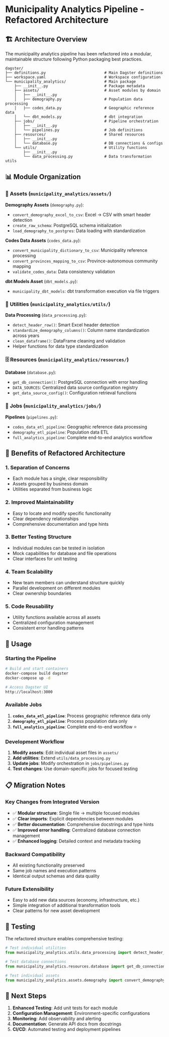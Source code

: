 # Municipality Analytics Pipeline - Refactored Architecture

## 🏗️ Architecture Overview

The municipality analytics pipeline has been refactored into a modular, maintainable structure following Python packaging best practices.

```
dagster/
├── definitions.py                          # Main Dagster definitions
├── workspace.yaml                          # Workspace configuration
└── municipality_analytics/                 # Main package
    ├── __init__.py                         # Package metadata
    ├── assets/                             # Asset modules by domain
    │   ├── __init__.py
    │   ├── demography.py                   # Population data processing
    │   ├── codes_data.py                   # Geographic reference data
    │   └── dbt_models.py                   # dbt integration
    ├── jobs/                               # Pipeline orchestration
    │   ├── __init__.py
    │   └── pipelines.py                    # Job definitions
    ├── resources/                          # Shared resources
    │   ├── __init__.py
    │   └── database.py                     # DB connections & configs
    └── utils/                              # Utility functions
        ├── __init__.py
        └── data_processing.py              # Data transformation utils
```

## 📊 Module Organization

### 🎯 **Assets** (`municipality_analytics/assets/`)

**Demography Assets** (`demography.py`):
- `convert_demography_excel_to_csv`: Excel → CSV with smart header detection
- `create_raw_schema`: PostgreSQL schema initialization
- `load_demography_to_postgres`: Data loading with standardization

**Codes Data Assets** (`codes_data.py`):
- `convert_municipality_dictionary_to_csv`: Municipality reference processing
- `convert_provinces_mapping_to_csv`: Province-autonomous community mapping
- `validate_codes_data`: Data consistency validation

**dbt Models Asset** (`dbt_models.py`):
- `municipality_dbt_models`: dbt transformation execution via file triggers

### 🔧 **Utilities** (`municipality_analytics/utils/`)

**Data Processing** (`data_processing.py`):
- `detect_header_row()`: Smart Excel header detection
- `standardize_demography_columns()`: Column name standardization across years
- `clean_dataframe()`: DataFrame cleaning and validation
- Helper functions for data type standardization

### 🗄️ **Resources** (`municipality_analytics/resources/`)

**Database** (`database.py`):
- `get_db_connection()`: PostgreSQL connection with error handling
- `DATA_SOURCES`: Centralized data source configuration registry
- `get_data_source_config()`: Configuration retrieval functions

### 🚀 **Jobs** (`municipality_analytics/jobs/`)

**Pipelines** (`pipelines.py`):
- `codes_data_etl_pipeline`: Geographic reference data processing
- `demography_etl_pipeline`: Population data ETL
- `full_analytics_pipeline`: Complete end-to-end analytics workflow

## 🔄 Benefits of Refactored Architecture

### 1. **Separation of Concerns**
- Each module has a single, clear responsibility
- Assets grouped by business domain
- Utilities separated from business logic

### 2. **Improved Maintainability**
- Easy to locate and modify specific functionality
- Clear dependency relationships
- Comprehensive documentation and type hints

### 3. **Better Testing Structure**
- Individual modules can be tested in isolation
- Mock capabilities for database and file operations
- Clear interfaces for unit testing

### 4. **Team Scalability**
- New team members can understand structure quickly
- Parallel development on different modules
- Clear ownership boundaries

### 5. **Code Reusability**
- Utility functions available across all assets
- Centralized configuration management
- Consistent error handling patterns

## 🚦 Usage

### Starting the Pipeline
```bash
# Build and start containers
docker-compose build dagster
docker-compose up -d

# Access Dagster UI
http://localhost:3000
```

### Available Jobs
1. **`codes_data_etl_pipeline`**: Process geographic reference data only
2. **`demography_etl_pipeline`**: Process population data only  
3. **`full_analytics_pipeline`**: Complete end-to-end workflow ⭐

### Development Workflow
1. **Modify assets**: Edit individual asset files in `assets/`
2. **Add utilities**: Extend `utils/data_processing.py`
3. **Update jobs**: Modify orchestration in `jobs/pipelines.py`
4. **Test changes**: Use domain-specific jobs for focused testing

## 📋 Migration Notes

### Key Changes from Integrated Version
- ✅ **Modular structure**: Single file → multiple focused modules
- ✅ **Clear imports**: Explicit dependencies between modules
- ✅ **Better documentation**: Comprehensive docstrings and type hints
- ✅ **Improved error handling**: Centralized database connection management
- ✅ **Enhanced logging**: Detailed context and metadata tracking

### Backward Compatibility
- All existing functionality preserved
- Same job names and execution patterns
- Identical output schemas and data quality

### Future Extensibility
- Easy to add new data sources (economy, infrastructure, etc.)
- Simple integration of additional transformation tools
- Clear patterns for new asset development

## 🧪 Testing

The refactored structure enables comprehensive testing:

```python
# Test individual utilities
from municipality_analytics.utils.data_processing import detect_header_row

# Test database connections
from municipality_analytics.resources.database import get_db_connection

# Test individual assets
from municipality_analytics.assets.demography import convert_demography_excel_to_csv
```

## 🎯 Next Steps

1. **Enhanced Testing**: Add unit tests for each module
2. **Configuration Management**: Environment-specific configurations
3. **Monitoring**: Add observability and alerting
4. **Documentation**: Generate API docs from docstrings
5. **CI/CD**: Automated testing and deployment pipelines